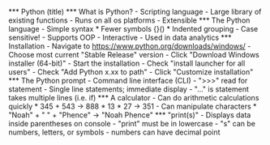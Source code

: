*** Python (title)
*** What is Python?
    - Scripting language
    - Large library of existing functions
    - Runs on all os platforms
    - Extensible
*** The Python language
    - Simple syntax
        * Fewer symbols {}()
        * Indented grouping
    - Case sensitive!
    - Supports OOP
    - Interactive
    - Used in data analytics
*** Installation
    - Navigate to https://www.python.org/downloads/windows/
    - Choose most current "Stable Release" version
    - Click "Download Windows installer (64-bit)"
    - Start the installation
    - Check "install launcher for all users"
    - Check "Add Python x.xx to path"
    - Click "Customize installation"
*** The Python prompt
    - Command line interface (CLI)
    - ">>>" read for statement
    - Single line statements; immediate display
    - "..." is statement takes multiple lines (i.e. if)
*** A calculator
    - Can do arithmetic calculations quickly
        * 345 + 543 -> 888
        * 13 * 27 -> 351
    - Can manipulate characters
        * "Noah" + " " + "Phence" -> "Noah Phence"
*** "print(s)"
    - Displays data inside parentheses on console
    - "print" must be in lowercase
    - "s" can be numbers, letters, or symbols
    - numbers can have decimal point